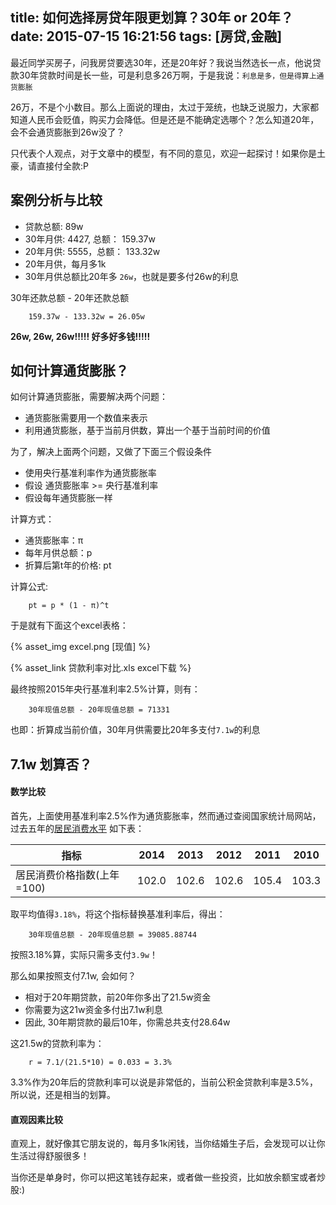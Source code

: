 title: 如何选择房贷年限更划算？30年 or 20年？
date: 2015-07-15 16:21:56
tags: [房贷,金融]
---

最近同学买房子，问我房贷要选30年，还是20年好？我说当然选长一点，他说贷款30年贷款时间是长一些，可是利息多26万啊，于是我说：`利息是多，但是得算上通货膨胀`

26万，不是个小数目。那么上面说的理由，太过于笼统，也缺乏说服力，大家都知道人民币会贬值，购买力会降低。但是还是不能确定选哪个？怎么知道20年，会不会通货膨胀到26w没了？

只代表个人观点，对于文章中的模型，有不同的意见，欢迎一起探讨！如果你是土豪，请直接付全款:P

## 案例分析与比较

* 贷款总额: 89w
* 30年月供: 4427, 总额： 159.37w
* 20年月供: 5555，总额： 133.32w
* 20年月供，每月多1k
* 30年月供总额比20年多 `26w`，也就是要多付26w的利息

30年还款总额 - 20年还款总额 

```
    159.37w - 133.32w = 26.05w
```

**26w, 26w, 26w!!!!! 好多好多钱!!!!!**

## 如何计算通货膨胀？

如何计算通货膨胀，需要解决两个问题：

* 通货膨胀需要用一个数值来表示
* 利用通货膨胀，基于当前月供数，算出一个基于当前时间的价值

为了，解决上面两个问题，又做了下面三个假设条件

* 使用央行基准利率作为通货膨胀率
* 假设 通货膨胀率 >= 央行基准利率
* 假设每年通货膨胀一样

计算方式：

* 通货膨胀率：π
* 每年月供总额：p
* 折算后第t年的价格: pt

计算公式:

```
    pt = p * (1 - π)^t
```


于是就有下面这个excel表格：

{% asset_img excel.png [现值] %}

{% asset_link 贷款利率对比.xls excel下载 %}

最终按照2015年央行基准利率2.5%计算，则有：

```
    30年现值总额 - 20年现值总额 = 71331
```

也即：折算成当前价值，30年月供需要比20年多支付`7.1w`的利息

## 7.1w 划算否？

#### 数学比较

首先，上面使用基准利率2.5%作为通货膨胀率，然而通过查阅国家统计局网站，过去五年的[居民消费水平](http://data.stats.gov.cn/easyquery.htm?cn=C01&zb=A0901&sj=2014) 如下表：

|            指标          | 2014  | 2013  | 2012  | 2011  | 2010  |
|--------------------------|-------|-------|-------|-------|-------|
|居民消费价格指数(上年=100)| 102.0 | 102.6 | 102.6 | 105.4 | 103.3 |

取平均值得`3.18%`，将这个指标替换基准利率后，得出：

```
    30年现值总额 - 20年现值总额 = 39085.88744
```

按照3.18%算，实际只需多支付`3.9w`！

那么如果按照支付7.1w, 会如何？

* 相对于20年期贷款，前20年你多出了21.5w资金
* 你需要为这21w资金多付出7.1w利息
* 因此, 30年期贷款的最后10年，你需总共支付28.64w


这21.5w的贷款利率为：

```
    r = 7.1/(21.5*10) = 0.033 = 3.3%
```

3.3%作为20年后的贷款利率可以说是非常低的，当前公积金贷款利率是3.5%，所以说，还是相当的划算。

#### 直观因素比较

直观上，就好像其它朋友说的，每月多1k闲钱，当你结婚生子后，会发现可以让你生活过得舒服很多！

当你还是单身时，你可以把这笔钱存起来，或者做一些投资，比如放余额宝或者炒股:) 





